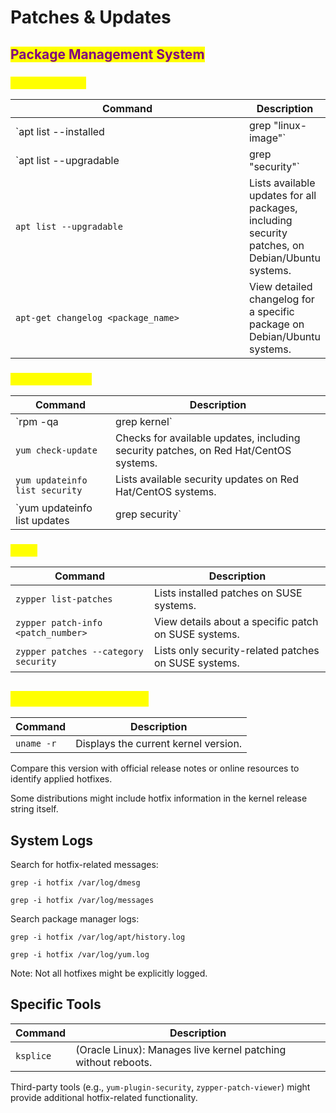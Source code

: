 # Patches & Updates

## <mark style="color:purple;">Package Management System</mark>

### <mark style="color:yellow;">Debian/Ubuntu</mark>

<table data-full-width="true"><thead><tr><th width="386">Command</th><th>Description</th></tr></thead><tbody><tr><td>`apt list --installed</td><td>grep "linux-image"`</td></tr><tr><td>`apt list --upgradable</td><td>grep "security"`</td></tr><tr><td><code>apt list --upgradable</code></td><td>Lists available updates for all packages, including security patches, on Debian/Ubuntu systems.</td></tr><tr><td><code>apt-get changelog &#x3C;package_name></code></td><td>View detailed changelog for a specific package on Debian/Ubuntu systems.</td></tr></tbody></table>

### <mark style="color:yellow;">Red Hat/CentOS</mark>

<table data-full-width="true"><thead><tr><th>Command</th><th>Description</th></tr></thead><tbody><tr><td>`rpm -qa</td><td>grep kernel`</td></tr><tr><td><code>yum check-update</code></td><td>Checks for available updates, including security patches, on Red Hat/CentOS systems.</td></tr><tr><td><code>yum updateinfo list security</code></td><td>Lists available security updates on Red Hat/CentOS systems.</td></tr><tr><td>`yum updateinfo list updates</td><td>grep security`</td></tr></tbody></table>

### <mark style="color:yellow;">SUSE</mark>

<table data-full-width="true"><thead><tr><th>Command</th><th>Description</th></tr></thead><tbody><tr><td><code>zypper list-patches</code></td><td>Lists installed patches on SUSE systems.</td></tr><tr><td><code>zypper patch-info &#x3C;patch_number></code></td><td>View details about a specific patch on SUSE systems.</td></tr><tr><td><code>zypper patches --category security</code></td><td>Lists only security-related patches on SUSE systems.</td></tr></tbody></table>

## <mark style="color:yellow;">Kernel Version Check</mark>

<table data-full-width="true"><thead><tr><th>Command</th><th>Description</th></tr></thead><tbody><tr><td><code>uname -r</code></td><td>Displays the current kernel version.</td></tr></tbody></table>

Compare this version with official release notes or online resources to identify applied hotfixes.&#x20;

Some distributions might include hotfix information in the kernel release string itself.

## System Logs

Search for hotfix-related messages:

```
grep -i hotfix /var/log/dmesg
```

```
grep -i hotfix /var/log/messages
```

Search package manager logs:

```
grep -i hotfix /var/log/apt/history.log
```

```
grep -i hotfix /var/log/yum.log
```

Note: Not all hotfixes might be explicitly logged.

## Specific Tools

<table data-full-width="true"><thead><tr><th>Command</th><th>Description</th></tr></thead><tbody><tr><td><code>ksplice</code></td><td>(Oracle Linux): Manages live kernel patching without reboots.</td></tr></tbody></table>

Third-party tools (e.g., `yum-plugin-security`, `zypper-patch-viewer`) might provide additional hotfix-related functionality.
